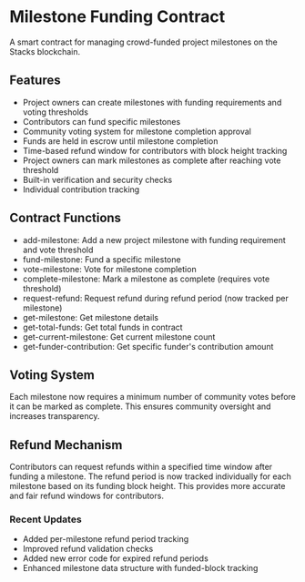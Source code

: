 # Milestone Funding Contract

A smart contract for managing crowd-funded project milestones on the Stacks blockchain.

## Features

- Project owners can create milestones with funding requirements and voting thresholds
- Contributors can fund specific milestones
- Community voting system for milestone completion approval
- Funds are held in escrow until milestone completion
- Time-based refund window for contributors with block height tracking
- Project owners can mark milestones as complete after reaching vote threshold
- Built-in verification and security checks
- Individual contribution tracking

## Contract Functions

- add-milestone: Add a new project milestone with funding requirement and vote threshold
- fund-milestone: Fund a specific milestone
- vote-milestone: Vote for milestone completion
- complete-milestone: Mark a milestone as complete (requires vote threshold)
- request-refund: Request refund during refund period (now tracked per milestone)
- get-milestone: Get milestone details
- get-total-funds: Get total funds in contract
- get-current-milestone: Get current milestone count
- get-funder-contribution: Get specific funder's contribution amount

## Voting System

Each milestone now requires a minimum number of community votes before it can be marked as complete. This ensures community oversight and increases transparency.

## Refund Mechanism

Contributors can request refunds within a specified time window after funding a milestone. The refund period is now tracked individually for each milestone based on its funding block height. This provides more accurate and fair refund windows for contributors.

### Recent Updates

- Added per-milestone refund period tracking
- Improved refund validation checks
- Added new error code for expired refund periods
- Enhanced milestone data structure with funded-block tracking
